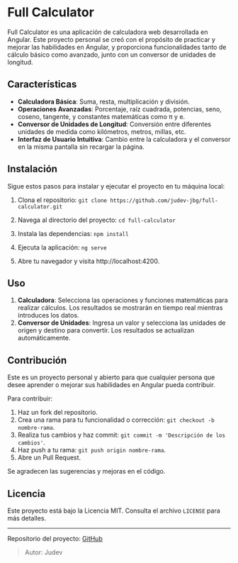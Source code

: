 # Full Calculator

Full Calculator es una aplicación de calculadora web desarrollada en Angular. Este proyecto personal se creó con el propósito de practicar y mejorar las habilidades en Angular, y proporciona funcionalidades tanto de cálculo básico como avanzado, junto con un conversor de unidades de longitud.

## Características

- **Calculadora Básica**: Suma, resta, multiplicación y división.
- **Operaciones Avanzadas**: Porcentaje, raíz cuadrada, potencias, seno, coseno, tangente, y constantes matemáticas como π y e.
- **Conversor de Unidades de Longitud**: Conversión entre diferentes unidades de medida como kilómetros, metros, millas, etc.
- **Interfaz de Usuario Intuitiva**: Cambio entre la calculadora y el conversor en la misma pantalla sin recargar la página.

## Instalación

Sigue estos pasos para instalar y ejecutar el proyecto en tu máquina local:

1. Clona el repositorio:
   `git clone https://github.com/judev-jbg/full-calculator.git`

2. Navega al directorio del proyecto:
   `cd full-calculator`

3. Instala las dependencias:
   `npm install`

4. Ejecuta la aplicación:
   `ng serve`

5. Abre tu navegador y visita http://localhost:4200.

## Uso

1. **Calculadora**: Selecciona las operaciones y funciones matemáticas para realizar cálculos. Los resultados se mostrarán en tiempo real mientras introduces los datos.
2. **Conversor de Unidades**: Ingresa un valor y selecciona las unidades de origen y destino para convertir. Los resultados se actualizan automáticamente.

## Contribución

Este es un proyecto personal y abierto para que cualquier persona que desee aprender o mejorar sus habilidades en Angular pueda contribuir.

Para contribuir:

1. Haz un fork del repositorio.
2. Crea una rama para tu funcionalidad o corrección: `git checkout -b nombre-rama`.
3. Realiza tus cambios y haz commit: `git commit -m 'Descripción de los cambios'`.
4. Haz push a tu rama: `git push origin nombre-rama`.
5. Abre un Pull Request.

Se agradecen las sugerencias y mejoras en el código.

## Licencia

Este proyecto está bajo la Licencia MIT. Consulta el archivo `LICENSE` para más detalles.

---

Repositorio del proyecto: [GitHub](https://github.com/judev-jbg/full-calculator)

> Autor: Judev
